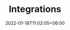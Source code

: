 ---
title: "Integrations"
date: 2022-01-18T11:02:05+06:00
icon: "ti-link"
description: "Guides and Examples for integrating PriceWell with third-party tools"
type : "docs"
---